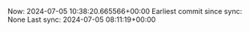 Now: 2024-07-05 10:38:20.665566+00:00 Earliest commit since sync: None Last sync: 2024-07-05 08:11:19+00:00
